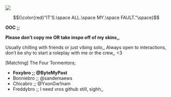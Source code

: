 ![](https://komarev.com/ghpvc/?username=ByteMyPast&&label=Pranks+committed&style=for-the-badge&color=5E1515#)

$${\color{red}"IT'S.\space ALL.\space MY.\space FAULT."\space}$$

**OOC ;;** 

**Please don’t copy me OR take inspo off of my skins,,**

Usually chilling with friends or just vibing solo,, Always open to interactions, don’t be shy to start a roleplay with me or the crew,, <3

[Matching] The Four Tormentors;

- **Foxybro ;; @ByteMyPast**
- Bonniebro ;; @sandemaews 
- Chicabro ;; @YxonGw1nam
- Freddybro ;; I need vros github still, sighh,,






